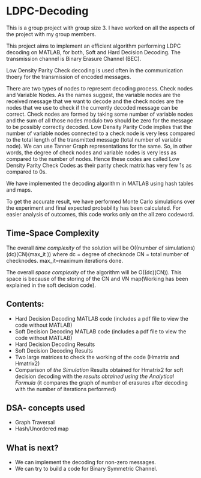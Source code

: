 # LDPC-Decoding

This is a group project with group size 3. I have worked on all the aspects of the project with my group members. 

This project aims to implement an efficient algorithm performing LDPC decoding on MATLAB, for both, Soft and Hard Decision Decoding. The transmission channel is  Binary Erasure Channel (BEC). 

Low Density Parity Check decoding is used often in the communication thoery for the transmission of encoded messages.

There are two types of nodes to represent decoding process. Check nodes and Variable Nodes. As the names suggest, the variable nodes are the received message that we want to decode and the check nodes are the nodes that we use to check if the currently decoded message can be correct. Check nodes are formed by taking some number of variable nodes and the sum of all those nodes modulo two should be zero for the message to be possibly correctly decoded. Low Density Parity Code implies that the number of variable nodes connected to a check node is very less compared to the total length of the transmitted message (total number of variable node). We can use Tanner Graph representations for the same. So, in other words, the degree of check nodes and variable nodes is very less as compared to the number of nodes. Hence these codes are called Low Density Parity Check Codes as their parity check matrix has very few 1s as compared to 0s.

We have implemented the decoding algorithm in MATLAB using hash tables and maps.

To get the accurate result, we have performed Monte Carlo simulations over the experiment and final expected probability has been calculated. For easier analysis of outcomes, this code works only on the all zero codeword. 

## Time-Space Complexity

The overall *time complexity* of the solution will be O((number of simulations)(dc)(CN)(max_it )) where 
dc = degree of checknode
CN = total number of checknodes.
max_it=maximum iterations done.

The overall *space complexity* of the algorithm will be O((dc)(CN)). This space is because of the storing of the CN and VN map(Working has been explained in the soft decision code).

## Contents: 
- Hard Decision Decoding MATLAB code (includes a pdf file to view the code without MATLAB)
- Soft Decision Decoding MATLAB code (includes a pdf file to view the code without MATLAB)
- Hard Decision Decoding Results
- Soft Decision Decoding Results
- Two large matrices to check the working of the code (Hmatrix and Hmatrix2)
- Comparison of *the Simulation* Results obtained for Hmatrix2 for soft decision decoding with the *results obtained using the Analytical Formula* (it compares the graph of number of erasures after decoding with the number of iterations performed)

## DSA- concepts used
- Graph Traversal
- Hash/Unordered map

## What is next?
- We can implement the decoding for non-zero messages.
- We can try to build a code for Binary Symmetric Channel.
